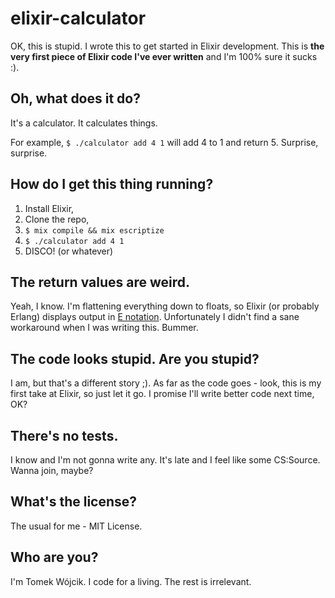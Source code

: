 # elixir-calculator

OK, this is stupid. I wrote this to get started in Elixir development. This is
**the very first piece of Elixir code I've ever written** and I'm 100% sure
it sucks :).

## Oh, what does it do?

It's a calculator. It calculates things.

For example, `$ ./calculator add 4 1` will add 4 to 1 and return 5. Surprise, surprise.

## How do I get this thing running?

1. Install Elixir,
2. Clone the repo,
3. `$ mix compile && mix escriptize`
4. `$ ./calculator add 4 1`
5. DISCO! (or whatever)

## The return values are weird.

Yeah, I know. I'm flattening everything down to floats, so Elixir (or probably Erlang) displays output in [E notation](http://en.wikipedia.org/wiki/Scientific_notation#E_notation). Unfortunately I didn't find a sane workaround when I was writing this. Bummer.

## The code looks stupid. Are you stupid?

I am, but that's a different story ;). As far as the code goes - look, this is my first take at Elixir, so just let it go. I promise I'll write better code next time, OK?

## There's no tests.

I know and I'm not gonna write any. It's late and I feel like some CS:Source. Wanna join, maybe?

## What's the license?

The usual for me - MIT License.

## Who are you?

I'm Tomek Wójcik. I code for a living. The rest is irrelevant.
